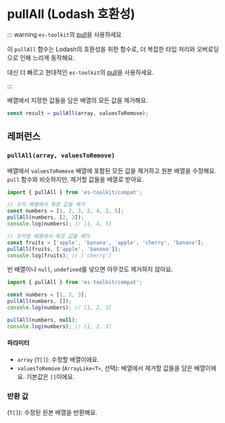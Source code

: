 # pullAll (Lodash 호환성)

::: warning `es-toolkit`의 [pull](../../array/pull.md)을 사용하세요

이 `pullAll` 함수는 Lodash의 호환성을 위한 함수로, 더 복잡한 타입 처리와 오버로딩으로 인해 느리게 동작해요.

대신 더 빠르고 현대적인 `es-toolkit`의 [pull](../../array/pull.md)을 사용하세요.

:::

배열에서 지정한 값들을 담은 배열의 모든 값을 제거해요.

```typescript
const result = pullAll(array, valuesToRemove);
```

## 레퍼런스

### `pullAll(array, valuesToRemove)`

배열에서 `valuesToRemove` 배열에 포함된 모든 값을 제거하고 원본 배열을 수정해요. `pull` 함수와 비슷하지만, 제거할 값들을 배열로 받아요.

```typescript
import { pullAll } from 'es-toolkit/compat';

// 숫자 배열에서 특정 값들 제거
const numbers = [1, 2, 3, 2, 4, 2, 5];
pullAll(numbers, [2, 3]);
console.log(numbers); // [1, 4, 5]

// 문자열 배열에서 특정 값들 제거
const fruits = ['apple', 'banana', 'apple', 'cherry', 'banana'];
pullAll(fruits, ['apple', 'banana']);
console.log(fruits); // ['cherry']
```

빈 배열이나 `null`, `undefined`를 넣으면 아무것도 제거하지 않아요.

```typescript
import { pullAll } from 'es-toolkit/compat';

const numbers = [1, 2, 3];
pullAll(numbers, []);
console.log(numbers); // [1, 2, 3]

pullAll(numbers, null);
console.log(numbers); // [1, 2, 3]
```

#### 파라미터

- `array` (`T[]`): 수정할 배열이에요.
- `valuesToRemove` (`ArrayLike<T>`, 선택): 배열에서 제거할 값들을 담은 배열이에요. 기본값은 `[]`이에요.

### 반환 값

(`T[]`): 수정된 원본 배열을 반환해요.
